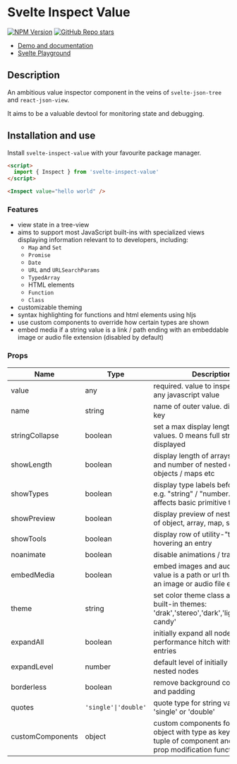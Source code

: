 # Svelte Inspect Value

[![NPM Version](https://img.shields.io/npm/v/svelte-inspect-value)](https://www.npmjs.com/package/svelte-inspect-value)
[![GitHub Repo stars](https://img.shields.io/github/stars/ampled/svelte-inspect-value)](https://github.com/ampled/svelte-inspect-value)

<!-- ![alt text](insert url here) -->

- [Demo and documentation](https://inspect.eirik.space)
- [Svelte Playground](https://svelte.dev/playground/956365d6905c44298234ff4d9c60741e?version=5.17.3)

## Description

An ambitious value inspector component in the veins of `svelte-json-tree` and `react-json-view`.

It aims to be a valuable devtool for monitoring state and debugging.

## Installation and use

Install `svelte-inspect-value` with your favourite package manager.

```html
<script>
  import { Inspect } from 'svelte-inspect-value'
</script>

<Inspect value="hello world" />
```

### Features

- view state in a tree-view
- aims to support most JavaScript built-ins with specialized views displaying information relevant to to developers, including:
  - `Map` and `Set`
  - `Promise`
  - `Date`
  - `URL` and `URLSearchParams`
  - `TypedArray`
  - HTML elements
  - `Function`
  - `Class`
- customizable theming
- syntax highlighting for functions and html elements using hljs
- use custom components to override how certain types are shown
- embed media if a string value is a link / path ending with an embeddable image or audio file extension (disabled by default)

### Props

| **Name**         | **Type**             | **Description**                                                                                                          | **Default** |
| ---------------- | -------------------- | ------------------------------------------------------------------------------------------------------------------------ | ----------- |
| value            | any                  | required. value to inspect. can be any javascript value                                                                  | n/a         |
| name             | string               | name of outer value. displayed as key                                                                                    | undefined   |
| stringCollapse   | boolean              | set a max display length for string values. 0 means full string will be displayed                                        | 0           |
| showLength       | boolean              | display length of arrays or strings and number of nested entries in objects / maps etc                                   | true        |
| showTypes        | boolean              | display type labels before values e.g. "string" / "number." Mainly affects basic primitive types                         | true        |
| showPreview      | boolean              | display preview of nested values of object, array, map, set etc.                                                         | true        |
| showTools        | boolean              | display row of utility-"tools" when hovering an entry                                                                    | true        |
| noanimate        | boolean              | disable animations / transitions                                                                                         | false       |
| embedMedia       | boolean              | embed images and audio if a string value is a path or url that ends with an image or audio file extension                | false       |
| theme            | string               | set color theme class available built-in themes: 'drak','stereo','dark','light','cotton-candy'                           | 'drak'      |
| expandAll        | boolean              | initially expand all nodes. can be a performance hitch with a lot of entries                                             | false       |
| expandLevel      | number               | default level of initially expanded nested nodes                                                                         | 1           |
| borderless       | boolean              | remove background color, border and padding                                                                              | false       |
| quotes           | `'single'\|'double'` | quote type for string values. 'single' or 'double'                                                                       | 'single'    |
| customComponents | object               | custom components for values. object with type as keyname and tuple of component and optional prop modification function | {}          |
